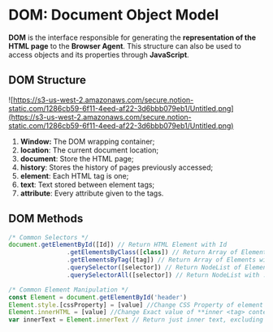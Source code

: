 # DOM: Document Object Model

**DOM** is the interface responsible for generating the **representation of the HTML page** to the **Browser Agent**. This structure can also be used to access objects and its properties through **JavaScript**.

## DOM Structure

![https://s3-us-west-2.amazonaws.com/secure.notion-static.com/1286cb59-6f11-4eed-af22-3d6bbb079eb1/Untitled.png](https://s3-us-west-2.amazonaws.com/secure.notion-static.com/1286cb59-6f11-4eed-af22-3d6bbb079eb1/Untitled.png)

1. **Window:** The DOM wrapping container;
2. **location**: The current document location;
3. **document**: Store the HTML page;
4. **history**: Stores the history of pages previously accessed;
5. **element**: Each HTML tag is one;
6. **text**: Text stored between element tags;
7. **attribute**: Every attribute given to the tags.

## DOM Methods

```jsx
/* Common Selectors */
document.getElementById([Id]) // Return HTML Element with Id
				.getElementsByClass([class]) // Return Array of Elements with class
				.getElementsByTag([tag]) // Return Array of Elements with tag
				.querySelector([selector]) // Return NodeList of Element with #Id, .class or tag
				.querySelectorAll([selector]) // Return NodeList with .children Array of Elements

/* Common Element Manipulation */
const Element = document.getElementById('header')
Element.style.[cssProperty] = [value] //Change CSS Property of element
Element.innerHTML = [value] //Change Exact value of **inner <tag> content**
var innerText = Element.innerText // Return just inner text, excluding inner tags
```